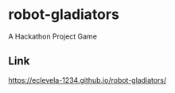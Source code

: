 # robot-gladiators
A Hackathon Project Game

## Link
https://eclevela-1234.github.io/robot-gladiators/
